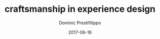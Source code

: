 ---
createPage: true
templateKey: blog-post
title: craftsmanship in experience design
author: Dominic Prestifilippo
date: 2017-06-16
featured: false
featuredColor: -violet-blue
featuredImage:
  image: /img/blog/blog_featured_image.jpg
  description: "blog header"
tileImage:
  image: /img/post_default_dark_6.jpg
  description: "blog header"
postImage:
  image: /img/header_default_dark_6.jpg
  description: "blog header"
seo:
  metaTitle: the mobile app will see you now, part 3 | andculture
  metaDescription: Dr. James Suliburk discusses patient engagement outcomes, the role of technology in achieving these goals, and what providers should do to support them.
  socialShareCopy: Dr. James Suliburk discusses patient engagement outcomes, the role of technology in achieving these goals, and what providers should do to support them.
category: "Strategy"
---